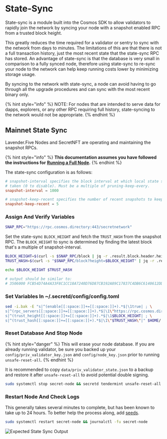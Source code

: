 # State-Sync

State-sync is a module built into the Cosmos SDK to allow validators to rapidly join the network by syncing your node with a snapshot enabled RPC from a trusted block height.

This greatly reduces the time required for a validator or sentry to sync with the network from days to minutes. The limitations of this are that there is not a full transaction history, just the most recent state that the state-sync RPC has stored. An advantage of state-sync is that the database is very small in comparison to a fully synced node, therefore using state-sync to re-sync your node to the network can help keep running costs lower by minimizing storage usage.

By syncing to the network with state-sync, a node can avoid having to go through all the upgrade procedures and can sync with the most recent binary only.

{% hint style="info" %}
NOTE: For nodes that are intended to serve data for dapps, explorers, or any other RPC requiring full history, state-syncing to the network would not be appropriate.
{% endhint %}

## Mainnet State Sync <a href="#mainnet-state-sync" id="mainnet-state-sync"></a>

Lavender.Five Nodes and SecretNFT are operating and maintaining the snapshot RPCs.

{% hint style="info" %}
**This documentation assumes you have followed the instructions for** [**Running a Full Node**](setup-full-node.md)**.**
{% endhint %}

The state-sync configuration is as follows:

```toml
# snapshot-interval specifies the block interval at which local state sync snapshots are
# taken (0 to disable). Must be a multiple of pruning-keep-every.
snapshot-interval = 1000

# snapshot-keep-recent specifies the number of recent snapshots to keep and serve (0 to keep all).
snapshot-keep-recent = 5
```

### Assign And Verify Variables

```bash
SNAP_RPC="https://rpc.cosmos.directory:443/secretnetwork"
```

Set the state-sync `BLOCK_HEIGHT` and fetch the `TRUST_HASH` from the snapshot RPC. The `BLOCK_HEIGHT` to sync is determined by finding the latest block that's a multiple of snapshot-interval.

```bash
BLOCK_HEIGHT=$(curl -s $SNAP_RPC/block | jq -r .result.block.header.height | awk '{print $1 - ($1 % 2000)}'); \
TRUST_HASH=$(curl -s "$SNAP_RPC/block?height=$BLOCK_HEIGHT" | jq -r .result.block_id.hash)

echo $BLOCK_HEIGHT $TRUST_HASH

# output should be similar to:
# 3506000 FCB54D74A4A33F8C1CC18A7240D76D87CB192A89C17837C4DB6C6140612DDFEB74A4A33F8C1CC18A7240D76D87CB192A89C17837C4DB6C6140612DDFEB
```

### Set Variables In \~/.secretd/config/config.toml

```bash
sed -i.bak -E "s|^(enable[[:space:]]+=[[:space:]]+).*$|\1true| ; \
s|^(rpc_servers[[:space:]]+=[[:space:]]+).*$|\1\"https://rpc.cosmos.directory:443/secretnetwork,https://secret-rpc.lavenderfive.com:443\"| ; \
s|^(trust_height[[:space:]]+=[[:space:]]+).*$|\1$BLOCK_HEIGHT| ; \
s|^(trust_hash[[:space:]]+=[[:space:]]+).*$|\1\"$TRUST_HASH\"|" $HOME/.secretd/config/config.toml
```

### Reset Database And Stop Node

{% hint style="danger" %}
This will erase your node database. If you are already running validator, be sure you backed up your `config/priv_validator_key.json` and `config/node_key.json` prior to running `unsafe-reset-all`.
{% endhint %}

It is recommended to copy `data/priv_validator_state.json` to a backup and restore it after `unsafe-reset-all` to avoid potential double signing.

```bash
sudo systemctl stop secret-node && secretd tendermint unsafe-reset-all --home ~/.secretd/ --keep-addr-book
```

### Restart Node And Check Logs

This generally takes several minutes to complete, but has been known to take up to 24 hours. To better help the process along, add [seeds](../troubleshooting.md#undefined).

```bash
sudo systemctl restart secret-node && journalctl -fu secret-node

```

![Expected State Sync Output](<../../../.gitbook/assets/Screen Shot 2022-07-03 at 7.56.31 PM.png>)
